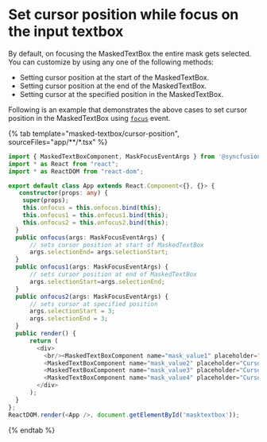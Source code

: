# Set cursor position while focus on the input textbox

By default, on focusing the MaskedTextBox the entire mask gets selected. You can customize by using any one of the following methods:

* Setting cursor position at the start of the MaskedTextBox.
* Setting cursor position at the end of the MaskedTextBox.
* Setting cursor at the specified position in the MaskedTextBox.

Following is an example that demonstrates the above cases to set cursor position in the MaskedTextBox using [`focus`](../../api/maskedtextbox#focus) event.

{% tab template="masked-textbox/cursor-position", sourceFiles="app/**/*.tsx" %}

```typescript
import { MaskedTextBoxComponent, MaskFocusEventArgs } from '@syncfusion/ej2-react-inputs';
import * as React from "react";
import * as ReactDOM from "react-dom";

export default class App extends React.Component<{}, {}> {
   constructor(props: any) {
    super(props);
    this.onfocus = this.onfocus.bind(this);
    this.onfocus1 = this.onfocus1.bind(this);
    this.onfocus2 = this.onfocus2.bind(this);
  }
  public onfocus(args: MaskFocusEventArgs) {
      // sets cursor position at start of MaskedTextBox
      args.selectionEnd= args.selectionStart;
  }
  public onfocus1(args: MaskFocusEventArgs) {
      // sets cursor position at end of MaskedTextBox
      args.selectionStart=args.selectionEnd;
  }
  public onfocus2(args: MaskFocusEventArgs) {
      // sets cursor at specified position
      args.selectionStart = 3;
      args.selectionEnd = 3;
  }
  public render() {
      return (
        <div>
          <br/><MaskedTextBoxComponent name="mask_value1" placeholder="Default cursor position" mask= "00000-00000" value="93828-32132" floatLabelType='Always'/>
          <MaskedTextBoxComponent name="mask_value2" placeholder="Cursor positioned at start" mask= "00000-00000" value="83929-43427" floatLabelType='Always' focus={this.onfocus}/>
          <MaskedTextBoxComponent name="mask_value3" placeholder="Cursor positioned at end" mask= "00000-00000" value="83929-32131" floatLabelType='Always' focus={this.onfocus1}/>
          <MaskedTextBoxComponent name="mask_value4" placeholder="Cursor at specified position" mask= "+1 000-000-0000" value="234-432-4324" floatLabelType='Always' focus={this.onfocus2}/>
        </div>
      );
  }
};
ReactDOM.render(<App />, document.getElementById('masktextbox'));

```

{% endtab %}